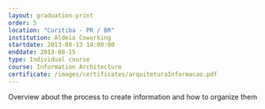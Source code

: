 ```yaml
---
layout: graduation-print
order: 5
location: "Curitiba - PR / BR"
institution: Aldeia Coworking
startdate: 2013-08-13 14:00:00
enddate: 2013-08-15
type: Individual course
course: Information Architecture
certificate: /images/certificates/arquiteturaInformacao.pdf
---
```


Overview about the process to create information and how to organize them

